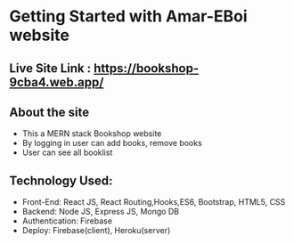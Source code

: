 # Getting Started with Amar-EBoi website
## Live Site Link : https://bookshop-9cba4.web.app/

## About the site
- This a MERN stack Bookshop website
- By logging in user can add books, remove books
- User can see all booklist

## Technology Used:
- Front-End: React JS, React Routing,Hooks,ES6, Bootstrap, HTML5, CSS
- Backend: Node JS, Express JS, Mongo DB
- Authentication: Firebase
- Deploy: Firebase(client), Heroku(server)
